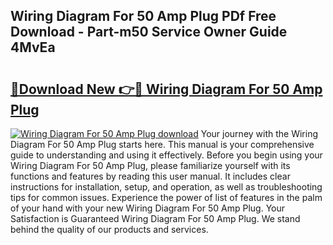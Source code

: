 ## Wiring Diagram For 50 Amp Plug PDf Free Download - Part-m50 Service Owner Guide 4MvEa

# <h2><a href="http://dfkti2.blite.top/?on=Wiring+Diagram+For+50+Amp+Plug">🔗Download New 👉🔴 Wiring Diagram For 50 Amp Plug</a></h2>

[![Wiring Diagram For 50 Amp Plug download](https://i.imgur.com/lujVjoI.png)](http://dfkti2.blite.top/?on=Wiring+Diagram+For+50+Amp+Plug)
Your journey with the Wiring Diagram For 50 Amp Plug starts here. This manual is your comprehensive guide to understanding and using it effectively. Before you begin using your Wiring Diagram For 50 Amp Plug, please familiarize yourself with its functions and features by reading this user manual. It includes clear instructions for installation, setup, and operation, as well as troubleshooting tips for common issues. Experience the power of list of features in the palm of your hand with your new Wiring Diagram For 50 Amp Plug. Your Satisfaction is Guaranteed Wiring Diagram For 50 Amp Plug. We stand behind the quality of our products and services.
